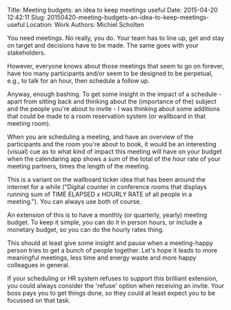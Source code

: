 Title: Meeting budgets: an idea to keep meetings useful
Date: 2015-04-20 12:42:11
Slug: 20150420-meeting-budgets-an-idea-to-keep-meetings-useful
Location: Work
Authors: Michiel Scholten

You need meetings. No really, you do. Your team has to line up, get and stay on target and decisions have to be made. The same goes with your stakeholders.

However, everyone knows about those meetings that seem to go on forever, have too many participants and/or seem to be designed to be perpetual, e.g., to talk for an hour, then schedule a follow up.

Anyway, enough bashing. To get some insight in the impact of a schedule - apart from sitting back and thinking about the (importance of the) subject and the people you're about to invite - I was thinking about some additions that could be made to a room reservation system (or wallboard in that meeting room).

When you are scheduling a meeting, and have an overview of the participants and the room you're about to book, it would be an interesting (visual) cue as to what kind of impact this meeting will have on your budget when the calendaring app shows a sum of the total of the hour rate of your meeting partners, times the length of the meeting.

This is a variant on the wallboard ticker idea that has been around the internet for a while ("Digital counter in conference rooms that displays running sum of TIME ELAPSED x HOURLY RATE of all people in a meeting."). You can always use both of course.

An extension of this is to have a monthly (or quarterly, yearly) meeting budget. To keep it simple, you can do it in person hours, or include a monetary budget, so you can do the hourly rates thing.

This should at least give some insight and pause when a meeting-happy person tries to get a bunch of people together. Let's hope it leads to more meaningful meetings, less time and energy waste and more happy colleagues in general.

If your scheduling or HR system refuses to support this brilliant extension, you could always consider the 'refuse' option when receiving an invite. Your boss pays you to get things done, so they could at least expect you to be focussed on that task.